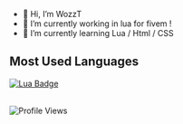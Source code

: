 - 👋 Hi, I’m WozzT
- 🔨 I’m currently working in lua for fivem !
- 🔎 I’m currently learning  Lua / Html / CSS

## Most Used Languages

[![Lua Badge](https://img.shields.io/badge/-Lua-1B53C5?style=for-the-badge&labelColor=black&logo=Lua&logoColor=1B53C5)](#)
<br />
<br />

![Profile Views](http://estruyf-github.azurewebsites.net/api/VisitorHit?user=Wozzt&repo=github-visitors-badge&countColorcountColor&countColor=%237B1E7A)


